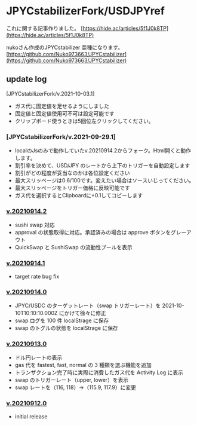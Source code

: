 # JPYCstabilizerFork/USDJPYref

これに関する記事作りました。 
[https://hide.ac/articles/5f1J0k8TP](https://hide.ac/articles/5f1J0k8TP)



nukoさん作成のJPYCstabilizer 亜種になります。 [https://github.com/Nuko973663/JPYCstabilizer](https://github.com/Nuko973663/JPYCstabilizer)

## update log


[JPYCstabilizerFork/v.2021-10-03.1]
* ガス代に固定値を足せるようにしました
* 固定値と固定値使用可不可は設定可能です
* クリップボード使うときは5回位左クリックしてください。

### [JPYCstabilizerFork/v.2021-09-29.1]
 * localのJsのみで動作していたv.20210914.2からフォーク。Html開くと動作します。
 * 割引率を決めて、USD/JPY のレートから上下のトリガーを自動設定します
 * 割引がどの程度が妥当なのかは各位設定ください
 * 最大スリッページは0.6/100です。変えたい場合はソースいじってください。
 * 最大スリッページをトリガー価格に反映可能です
 * ガス代を選択するとClipboardに+0.1してコピーします

### [v.20210914.2](https://github.com/Nuko973663/JPYCstabilizer/releases/tag/v.20210914.2)

- sushi swap 対応
- approval の状態取得に対応。承認済みの場合は approve ボタンをグレーアウト
- QuickSwap と SushiSwap の流動性プールを表示

### [v.20210914.1](https://github.com/Nuko973663/JPYCstabilizer/releases/tag/v.20210914.1)

- target rate bug fix

### [v.20210914.0](https://github.com/Nuko973663/JPYCstabilizer/releases/tag/v.20210914.0)

- JPYC/USDC のターゲットレート（swap トリガーレート）を 2021-10-10T10:10:10.000Z にかけて徐々に修正
- swap ログを 100 件 localStrage に保存
- swap のトグルの状態を localStrage に保存

### [v.20210913.0](https://github.com/Nuko973663/JPYCstabilizer/releases/tag/v.20210913.0)

- ドル円レートの表示
- gas 代を fastest, fast, normal の 3 種類を選ぶ機能を追加
- トランザクション完了時に実際に消費したガス代を Activity Log に表示
- swap のトリガーレート（upper, lower）を表示
- swap レートを（116, 118）→（115.9, 117.9）に変更

### [v.20210912.0](https://github.com/Nuko973663/JPYCstabilizer/releases/tag/v.20210912.0)

- initial release
